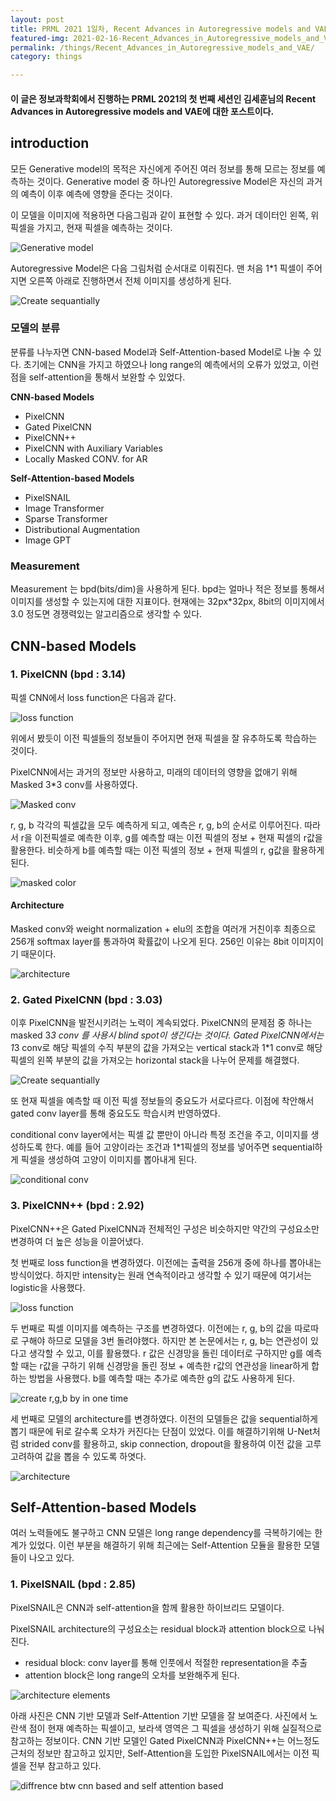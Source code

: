 ```yaml
---
layout: post
title: PRML 2021 1일차, Recent Advances in Autoregressive models and VAE
featured-img: 2021-02-16-Recent_Advances_in_Autoregressive_models_and_VAE/title
permalink: /things/Recent_Advances_in_Autoregressive_models_and_VAE/
category: things

---
```

#### 이 글은 정보과학회에서 진행하는 PRML 2021의 첫 번째 세션인 김세훈님의 Recent Advances in Autoregressive models and VAE에 대한 포스트이다.

## introduction
모든 Generative model의 목적은 자신에게 주어진 여러 정보를 통해 모르는 정보를 예측하는 것이다. Generative model 중 하나인 Autoregressive Model은 자신의 과거의 예측이 이후 예측에 영향을 준다는 것이다.

이 모델을 이미지에 적용하면 다음그림과 같이 표현할 수 있다. 과거 데이터인 왼쪽, 위 픽셀을 가지고, 현재 픽셀을 예측하는 것이다. 

![Generative model](https://github.com/SUNGBEOMCHOI/SungBeomChoi.github.io/blob/master/assets/img/posts/2021-02-16-Recent_Advances_in_Autoregressive_models_and_VAE/fig1.JPG?raw=true)

Autoregressive Model은 다음 그림처럼 순서대로 이뤄진다. 맨 처음 1*1 픽셀이 주어지면 오른쪽 아래로 진행하면서 전체 이미지를 생성하게 된다. 

![Create sequantially](https://github.com/SUNGBEOMCHOI/SungBeomChoi.github.io/blob/master/assets/img/posts/2021-02-16-Recent_Advances_in_Autoregressive_models_and_VAE/fig2.JPG?raw=true)

### 모델의 분류
분류를 나누자면 CNN-based Model과 Self-Attention-based Model로 나눌 수 있다. 초기에는 CNN을 가지고 하였으나 long range의 예측에서의 오류가 있었고, 이런 점을 self-attention을 통해서 보완할 수 있었다.

<strong>CNN-based Models</strong>
- PixelCNN
- Gated PixelCNN
- PixelCNN++
- PixelCNN with Auxiliary Variables
- Locally Masked CONV. for AR

<strong>Self-Attention-based Models</strong>
- PixelSNAIL
- Image Transformer
- Sparse Transformer
- Distributional Augmentation
- Image GPT

### Measurement
Measurement 는 bpd(bits/dim)을 사용하게 된다. bpd는 얼마나 적은 정보를 통해서 이미지를 생성할 수 있는지에 대한 지표이다. 현재에는 32px*32px, 8bit의 이미지에서 3.0 정도면 경쟁력있는 알고리즘으로 생각할 수 있다.

## CNN-based Models
### 1. PixelCNN (bpd : 3.14)
픽셀 CNN에서 loss function은 다음과 같다.

![loss function](https://github.com/SUNGBEOMCHOI/SungBeomChoi.github.io/blob/master/assets/img/posts/2021-02-16-Recent_Advances_in_Autoregressive_models_and_VAE/fig13.JPG?raw=true)

위에서 봤듯이 이전 픽셀들의 정보들이 주어지면 현재 픽셀을 잘 유추하도록 학습하는 것이다. 

PixelCNN에서는 과거의 정보만 사용하고, 미래의 데이터의 영향을 없애기 위해 Masked 3*3 conv를 사용하였다. 

![Masked conv](https://github.com/SUNGBEOMCHOI/SungBeomChoi.github.io/blob/master/assets/img/posts/2021-02-16-Recent_Advances_in_Autoregressive_models_and_VAE/fig3.JPG?raw=true)

r, g, b 각각의 픽셀값을 모두 예측하게 되고, 예측은 r, g, b의 순서로 이루어진다. 따라서 r을 이전픽셀로 예측한 이후, g를 예측할 때는 이전 픽셀의 정보 + 현재 픽셀의 r값을 활용한다. 비슷하게 b를 예측할 때는 이전 픽셀의 정보 + 현재 픽셀의 r, g값을 활용하게 된다.

![masked color](https://github.com/SUNGBEOMCHOI/SungBeomChoi.github.io/blob/master/assets/img/posts/2021-02-16-Recent_Advances_in_Autoregressive_models_and_VAE/fig4.JPG?raw=true)

#### Architecture
Masked conv와 weight normalization + elu의 조합을 여러개 거친이후 최종으로 256개 softmax layer를 통과하여 확률값이 나오게 된다. 256인 이유는 8bit 이미지이기 때문이다.

![architecture](https://github.com/SUNGBEOMCHOI/SungBeomChoi.github.io/blob/master/assets/img/posts/2021-02-16-Recent_Advances_in_Autoregressive_models_and_VAE/fig5.JPG?raw=true)

###  2. Gated PixelCNN (bpd : 3.03)
이후 PixelCNN을 발전시키려는 노력이 계속되었다. PixelCNN의 문제점 중 하나는 masked 3*3 conv 를 사용시 blind spot이 생긴다는 것이다. Gated PixelCNN에서는 1*3 conv로 해당 픽셀의 수직 부분의 값을 가져오는 vertical stack과 1*1 conv로 해당 픽셀의 왼쪽 부분의 값을 가져오는 horizontal stack을 나누어 문제를 해결했다.

![Create sequantially](https://github.com/SUNGBEOMCHOI/SungBeomChoi.github.io/blob/master/assets/img/posts/2021-02-16-Recent_Advances_in_Autoregressive_models_and_VAE/fig6.JPG?raw=true)

또 현재 픽셀을 예측할 때 이전 픽셀 정보들의 중요도가 서로다르다.  이점에 착안해서 gated conv layer를 통해 중요도도 학습시켜 반영하였다.

conditional conv layer에서는 픽셀 값 뿐만이 아니라 특정 조건을 주고, 이미지를 생성하도록 한다. 예를 들어 고양이라는 조건과 1*1픽셀의 정보를 넣어주면 sequential하게 픽셀을 생성하여 고양이 이미지를 뽑아내게 된다.

![conditional conv](https://github.com/SUNGBEOMCHOI/SungBeomChoi.github.io/blob/master/assets/img/posts/2021-02-16-Recent_Advances_in_Autoregressive_models_and_VAE/fig7.JPG?raw=true)

### 3. PixelCNN++ (bpd : 2.92)
PixelCNN++은 Gated PixelCNN과 전체적인 구성은 비슷하지만 약간의 구성요소만 변경하여 더 높은 성능을 이끌어냈다. 

첫 번째로 loss function을 변경하였다. 이전에는 출력을 256개 중에 하나를 뽑아내는 방식이었다. 하지만 intensity는 원래 연속적이라고 생각할 수 있기 때문에 여기서는 logistic을 사용했다.

![loss function](https://github.com/SUNGBEOMCHOI/SungBeomChoi.github.io/blob/master/assets/img/posts/2021-02-16-Recent_Advances_in_Autoregressive_models_and_VAE/fig8.JPG?raw=true)

두 번째로 픽셀 이미지를 예측하는 구조를 변경하였다. 이전에는 r, g, b의 값을 따로따로 구해야 하므로 모델을 3번 돌려야했다. 하지만 본 논문에서는 r, g, b는 연관성이 있다고 생각할 수 있고, 이를 활용했다. r 값은 신경망을 돌린 데이터로 구하지만 g를 예측할 때는 r값을 구하기 위해 신경망을 돌린 정보 + 예측한 r값의 연관성을 linear하게 합하는 방법을 사용했다. b를 예측할 때는 추가로 예측한 g의 값도 사용하게 된다.

![create r,g,b by in one time](https://github.com/SUNGBEOMCHOI/SungBeomChoi.github.io/blob/master/assets/img/posts/2021-02-16-Recent_Advances_in_Autoregressive_models_and_VAE/fig9.JPG?raw=true)

세 번째로 모델의 architecture를 변경하였다. 이전의 모델들은 값을 sequential하게 뽑기 때문에 뒤로 갈수록 오차가 커진다는 단점이 있었다. 이를 해결하기위해 U-Net처럼 strided conv를 활용하고, skip connection, dropout을 활용하여 이전 값을 고루 고려하여 값을 뽑을 수 있도록 하엿다.

![architecture](https://github.com/SUNGBEOMCHOI/SungBeomChoi.github.io/blob/master/assets/img/posts/2021-02-16-Recent_Advances_in_Autoregressive_models_and_VAE/fig10.JPG?raw=true)

## Self-Attention-based Models
여러 노력들에도 불구하고 CNN 모델은 long range dependency를 극복하기에는 한계가 있었다. 이런 부분을 해결하기 위해 최근에는 Self-Attention 모듈을 활용한 모델들이 나오고 있다.

### 1. PixelSNAIL (bpd : 2.85)
PixelSNAIL은 CNN과 self-attention을 함께 활용한 하이브리드 모델이다.

PixelSNAIL architecture의 구성요소는 residual block과 attention block으로 나눠진다. 
- residual block: conv layer를 통해 인풋에서 적절한 representation을 추출
-  attention block은 long range의 오차를 보완해주게 된다.

![architecture elements](https://github.com/SUNGBEOMCHOI/SungBeomChoi.github.io/blob/master/assets/img/posts/2021-02-16-Recent_Advances_in_Autoregressive_models_and_VAE/fig11.JPG?raw=true)

아래 사진은 CNN 기반 모델과 Self-Attention 기반 모델을 잘 보여준다. 사진에서 노란색 점이 현재 예측하는 픽셀이고, 보라색 영역은 그 픽셀을 생성하기 위해 실질적으로 참고하는 정보이다. CNN 기반 모델인 Gated PixelCNN과 PixelCNN++는 어느정도 근처의 정보만 참고하고 있지만, Self-Attention을 도입한 PixelSNAIL에서는 이전 픽셀을 전부 참고하고 있다. 

![diffrence btw cnn based and self attention based](https://github.com/SUNGBEOMCHOI/SungBeomChoi.github.io/blob/master/assets/img/posts/2021-02-16-Recent_Advances_in_Autoregressive_models_and_VAE/fig12.JPG?raw=true)
